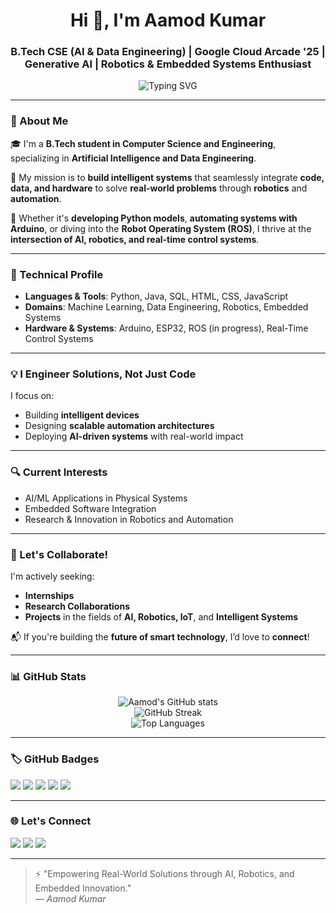<h1 align="center">Hi 👋, I'm Aamod Kumar</h1>
<h3 align="center">B.Tech CSE (AI & Data Engineering) | Google Cloud Arcade '25 | Generative AI | Robotics & Embedded Systems Enthusiast</h3>

<p align="center">
  <img src="https://readme-typing-svg.demolab.com?font=Fira+Code&size=22&duration=4000&pause=1000&center=true&vCenter=true&width=850&lines=AI+%7C+Robotics+%7C+IoT+%7C+Automation+%7C+Python+%7C+ROS+%7C+ML+%7C+Real-World+Problem+Solver" alt="Typing SVG" />
</p>

---

### 📌 About Me

🎓 I'm a **B.Tech student in Computer Science and Engineering**, specializing in **Artificial Intelligence and Data Engineering**.

🚀 My mission is to **build intelligent systems** that seamlessly integrate **code, data, and hardware** to solve **real-world problems** through **robotics** and **automation**.

🤖 Whether it's **developing Python models**, **automating systems with Arduino**, or diving into the **Robot Operating System (ROS)**, I thrive at the **intersection of AI, robotics, and real-time control systems**.

---

### 🔧 Technical Profile

- **Languages & Tools**: Python, Java, SQL, HTML, CSS, JavaScript  
- **Domains**: Machine Learning, Data Engineering, Robotics, Embedded Systems  
- **Hardware & Systems**: Arduino, ESP32, ROS (in progress), Real-Time Control Systems  

---

### 💡 I Engineer Solutions, Not Just Code

I focus on:
- Building **intelligent devices**
- Designing **scalable automation architectures**
- Deploying **AI-driven systems** with real-world impact

---

### 🔍 Current Interests

- AI/ML Applications in Physical Systems  
- Embedded Software Integration  
- Research & Innovation in Robotics and Automation  

---

### 🤝 Let's Collaborate!

I'm actively seeking:
- **Internships**
- **Research Collaborations**
- **Projects** in the fields of **AI, Robotics, IoT**, and **Intelligent Systems**

📬 If you're building the **future of smart technology**, I’d love to **connect**!

---

### 📊 GitHub Stats

<p align="center">
  <img src="https://github-readme-stats.vercel.app/api?username=aamodkumar&show_icons=true&theme=radical" alt="Aamod's GitHub stats" />
  <br/>
  <img src="https://github-readme-streak-stats.herokuapp.com/?user=aamodkumar&theme=radical" alt="GitHub Streak" />
  <br/>
  <img src="https://github-readme-stats.vercel.app/api/top-langs/?username=aamodkumar&layout=compact&theme=radical" alt="Top Languages" />
</p>

---

### 🏷️ GitHub Badges

<p align="left">
  <img src="https://img.shields.io/badge/B.Tech-CSE(AI%20&%20Data%20Engineering)-blue" />
  <img src="https://img.shields.io/badge/Google%20Cloud-Arcade%20'25-yellow" />
  <img src="https://img.shields.io/badge/Generative%20AI-Enthusiast-brightgreen" />
  <img src="https://img.shields.io/badge/Python-ML-orange" />
  <img src="https://img.shields.io/badge/Robotics-ROS%20%7C%20Arduino%20%7C%20IoT-lightgrey" />
</p>

---

### 🌐 Let's Connect

<p>
  <a href="https://www.linkedin.com/in/your-linkedin" target="_blank"><img src="https://img.shields.io/badge/LinkedIn-Connect-blue?logo=linkedin" /></a>
  <a href="mailto:your@email.com"><img src="https://img.shields.io/badge/Email-Contact%20Me-red?logo=gmail" /></a>
  <a href="https://github.com/aamodkumar"><img src="https://img.shields.io/badge/GitHub-Follow-informational?logo=github" /></a>
</p>

---

> ⚡ "Empowering Real-World Solutions through AI, Robotics, and Embedded Innovation."  
> — *Aamod Kumar*
